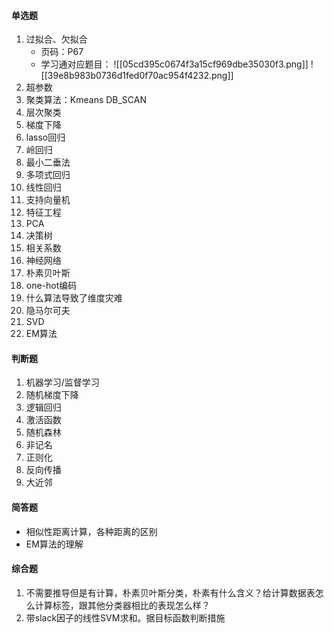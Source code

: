 #### 单选题
1. 过拟合、欠拟合
	+ 页码：P67
	+ 学习通对应题目：
![[05cd395c0674f3a15cf969dbe35030f3.png]]
![[39e8b983b0736d1fed0f70ac954f4232.png]]
1. 超参数
2. 聚类算法：Kmeans DB_SCAN
3. 层次聚类
4. 梯度下降
5. lasso回归
6. 岭回归
7. 最小二垂法
8. 多项式回归
9. 线性回归
10. 支持向量机
11. 特征工程
12. PCA
13. 决策树
14. 相关系数
15. 神经网络
16. 朴素贝叶斯
17. one-hot编码
18. 什么算法导致了维度灾难
19. 隐马尔可夫
20. SVD
21. EM算法
#### 判断题
1. 机器学习/监督学习
2. 随机梯度下降
3. 逻辑回归
4. 激活函数
5. 随机森林
6. 非记名
7. 正则化
8. 反向传播
9. 大近邻
#### 简答题
+ 相似性距离计算，各种距离的区别
+ EM算法的理解
#### 综合题
1. 不需要推导但是有计算，朴素贝叶斯分类，朴素有什么含义？给计算数据表怎么计算标签，跟其他分类器相比的表现怎么样？
2. 带slack因子的线性SVM求和。据目标函数判断措施